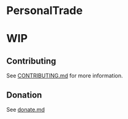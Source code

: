 # PersonalTrade

# WIP

## Contributing

See [CONTRIBUTING.md](./.github/CONTRIBUTING.md) for more information.

## Donation

See [donate.md](./donate.md)
